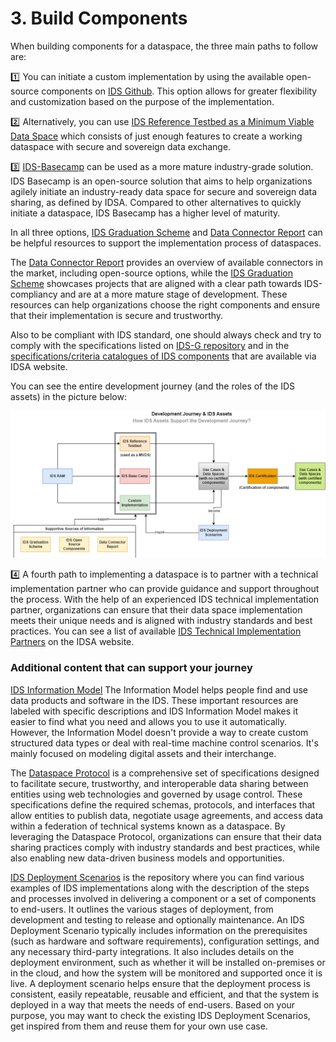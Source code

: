 # 3. Build Components
When building components for a dataspace, the three main paths to follow are:

:one: You can initiate a custom implementation by using the available open-source components on [IDS Github](https://github.com/International-Data-Spaces-Association/idsa/blob/main/overview_repositories.md). This option allows for greater flexibility and customization based on the purpose of the implementation.

:two: Alternatively, you can use [IDS Reference Testbed as a Minimum Viable Data Space](https://github.com/International-Data-Spaces-Association/IDS-testbed/blob/master/minimum-viable-data-space/MVDS.md) which consists of just enough features to create a working dataspace with secure and sovereign data exchange. 

:three: [IDS-Basecamp](https://github.com/International-Data-Spaces-Association/IDS-BaseCamp) can be used as a more mature industry-grade solution. IDS Basecamp is an open-source solution that aims to help organizations agilely initiate an industry-ready data space for secure and sovereign data sharing, as defined by IDSA. Compared to other alternatives to quickly initiate a dataspace, IDS Basecamp has a higher level of maturity.

In all three options, [IDS Graduation Scheme](https://github.com/International-Data-Spaces-Association/idsa/blob/main/graduation_scheme/Projects.md) and [Data Connector Report](https://internationaldataspaces.org/data-connector-report/) can be helpful resources to support the implementation process of dataspaces. 

The [Data Connector Report](https://internationaldataspaces.org/data-connector-report/) provides an overview of available connectors in the market, including open-source options, while the [IDS Graduation Scheme](https://github.com/International-Data-Spaces-Association/idsa/blob/main/graduation_scheme/Projects.md) showcases projects that are aligned with a clear path towards IDS-compliancy and are at a more mature stage of development. These resources can help organizations choose the right components and ensure that their implementation is secure and trustworthy.

Also to be compliant with IDS standard, one should always check and try to comply with the specifications listed on [IDS-G repository](https://github.com/International-Data-Spaces-Association/IDS-G) and in the [specifications/criteria catalogues of IDS components](https://internationaldataspaces.org/publications/white-papers/) that are available via IDSA website.

You can see the entire development journey (and the roles of the IDS assets) in the picture below: 


![](https://github.com/International-Data-Spaces-Association/IDS-Deployment-Scenarios/blob/a87492b2b420658b336bc2f36e8fab6109de4f1c/images/development-journey-and-IDS-Assets.png)



4️⃣ A fourth path to implementing a dataspace is to partner with a technical implementation partner who can provide guidance and support throughout the process. With the help of an experienced IDS technical implementation partner, organizations can ensure that their data space implementation meets their unique needs and is aligned with industry standards and best practices. You can see a list of available [IDS Technical Implementation Partners](https://internationaldataspaces.org/adopt/implementation-partners/) on the IDSA website.


### Additional content that can support your journey
[IDS Information Model](https://github.com/International-Data-Spaces-Association/InformationModel)
The Information Model helps people find and use data products and software in the IDS. These important resources are labeled with specific descriptions and IDS Information Model makes it easier to find what you need and allows you to use it automatically. However, the Information Model doesn't provide a way to create custom structured data types or deal with real-time machine control scenarios. It's mainly focused on modeling digital assets and their interchange. 

The [Dataspace Protocol](https://github.com/International-Data-Spaces-Association/ids-specification) is a comprehensive set of specifications designed to facilitate secure, trustworthy, and interoperable data sharing between entities using web technologies and governed by usage control. These specifications define the required schemas, protocols, and interfaces that allow entities to publish data, negotiate usage agreements, and access data within a federation of technical systems known as a dataspace. By leveraging the Dataspace Protocol, organizations can ensure that their data sharing practices comply with industry standards and best practices, while also enabling new data-driven business models and opportunities.

[IDS Deployment Scenarios](https://github.com/International-Data-Spaces-Association/IDS-Deployment-Scenarios) is the repository where you can find various examples of IDS implementations along with the description of the steps and processes involved in delivering a component or a set of components to end-users. It outlines the various stages of deployment, from development and testing to release and optionally maintenance. An IDS Deployment Scenario typically includes information on the prerequisites (such as hardware and software requirements), configuration settings, and any necessary third-party integrations. It also includes details on the deployment environment, such as whether it will be installed on-premises or in the cloud, and how the system will be monitored and supported once it is live. A deployment scenario helps ensure that the deployment process is consistent, easily repeatable, reusable and efficient, and that the system is deployed in a way that meets the needs of end-users. Based on your purpose, you may want to check the existing IDS Deployment Scenarios, get inspired from them and reuse them for your own use case.
